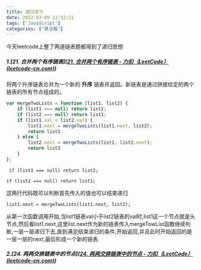 ```yaml
---
title: 递归学习
date: 2022-03-09 22:32:11
tags: ['JavaScript']
categories: ["算法篇"]
---
```




今天leetcode上整了两道链表题都用到了递归思想

##### 1.[*21. 合并两个有序链表*]([21. 合并两个有序链表 - 力扣（LeetCode） (leetcode-cn.com)](https://leetcode-cn.com/problems/merge-two-sorted-lists/))

将两个升序链表合并为一个新的 **升序** 链表并返回。新链表是通过拼接给定的两个链表的所有节点组成的。 

~~~js
var mergeTwoLists = function (list1, list2) {
    if (list1 === null) return list2;
    if (list2 === null) return list1;
    if (list1.val < list2.val) {
        list1.next = mergeTwoLists(list1.next, list2);
        return list1
    } else {
        list2.next = mergeTwoLists(list1, list2.next);
        return list2
    }
};
~~~

` if (list1 === null) return list2;` 

`if (list2 === null) return list1;`

这两行代码既可以判断首先传入的值也可以结束递归

`list1.next = mergeTwoLists(list1.next, list2);`

从第一次函数调用开始,当list1链表val小于list2链表的val时,list1这一个节点就是头节点,然后看list1.next,这里list.next作为新的链表传入mergeTowList函数继续判断,一层一层递归下去,直到满足结束递归的条件,开始返回,并且此时开始返回的是一层一层的next,最后形成一个新的链表.

##### 2.[*24. 两两交换链表中的节点*]([24. 两两交换链表中的节点 - 力扣（LeetCode） (leetcode-cn.com)](https://leetcode-cn.com/problems/swap-nodes-in-pairs/))


